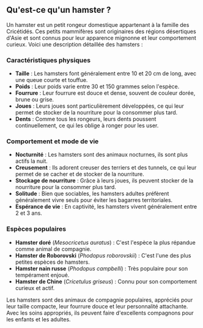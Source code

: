 ## Qu'est-ce qu'un hamster ?

Un hamster est un petit rongeur domestique appartenant à la famille des Cricétidés. Ces petits mammifères sont originaires des régions désertiques d'Asie et sont connus pour leur apparence mignonne et leur comportement curieux. Voici une description détaillée des hamsters :

### Caractéristiques physiques

- **Taille** : Les hamsters font généralement entre 10 et 20 cm de long, avec une queue courte et touffue.
- **Poids** : Leur poids varie entre 30 et 150 grammes selon l'espèce.
- **Fourrure** : Leur fourrure est douce et dense, souvent de couleur dorée, brune ou grise.
- **Joues** : Leurs joues sont particulièrement développées, ce qui leur permet de stocker de la nourriture pour la consommer plus tard.
- **Dents** : Comme tous les rongeurs, leurs dents poussent continuellement, ce qui les oblige à ronger pour les user.

### Comportement et mode de vie

- **Nocturnité** : Les hamsters sont des animaux nocturnes, ils sont plus actifs la nuit.
- **Creusement** : Ils adorent creuser des terriers et des tunnels, ce qui leur permet de se cacher et de stocker de la nourriture.
- **Stockage de nourriture** : Grâce à leurs joues, ils peuvent stocker de la nourriture pour la consommer plus tard.
- **Solitude** : Bien que sociables, les hamsters adultes préfèrent généralement vivre seuls pour éviter les bagarres territoriales.
- **Espérance de vie** : En captivité, les hamsters vivent généralement entre 2 et 3 ans.

### Espèces populaires

- **Hamster doré** (*Mesocricetus auratus*) : C'est l'espèce la plus répandue comme animal de compagnie.
- **Hamster de Roborovski** (*Phodopus roborovskii*) : C'est l'une des plus petites espèces de hamsters.
- **Hamster nain russe** (*Phodopus campbelli*) : Très populaire pour son tempérament enjoué.
- **Hamster de Chine** (*Cricetulus griseus*) : Connu pour son comportement curieux et actif.

Les hamsters sont des animaux de compagnie populaires, appréciés pour leur taille compacte, leur fourrure douce et leur personnalité attachante. Avec les soins appropriés, ils peuvent faire d'excellents compagnons pour les enfants et les adultes.